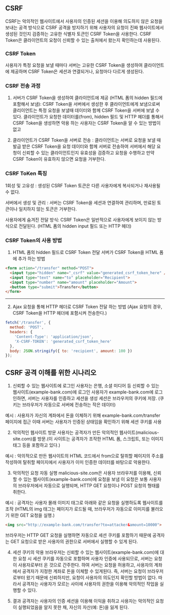 ## CSRF
CSRF는 악의적인 웹사이트에서 사용자의 인증된 세션을 이용해 의도하지 않은 요청을 보내는 공격 방식으로 
CSRF 공격을 방지하기 위해 사용자의 요청이 진짜 웹사이트에서 생성된 것인지 검증하는 고유한 식별자 토큰인 CSRF Token을 사용한다. 
CSRF Token은 클라이언트의 요청이 신뢰할 수 있는 출처에서 왔는지 확인하는데 사용된다.

### CSRF Token
사용자가 특정 요청을 보낼 때마다 서버는 고유한 CSRF Token을 생성하여 클라이언트에 제공하며 CSRF Token은 세션과 연결되거나, 요청마다 다르게 생성된다.

### CSRF 전송 과정

1. 서버가 CSRF Token을 생성하여 클라이언트에 제공 (HTML 폼의 hidden 필드에 포함해서 보냄):
  CSRF Token을 서버에서 생성한 후 클라이언트에게 보냄으로써 클리이언트는 특정 요청을 보낼때 데이터와 함께 CSRF Token을 서버에 보낼 수 있다.
  클라이언트가 요청한 데이터를(from), hidden 필드 및 HTTP 헤더를 통해서 CSRF Token을 생성하면 악용 하는 사용자는 CSRF Token을 알 수 있는 방법이 없고 

2. 클라이언트가 CSRF Token을 서버로 전송 : 
  클라이언트는 서버로 요청을 보낼 때 발급 받은 CSRF Token을 요청 데이터와 함께 서버로 전송하여 서버에서 해당 요청이 신뢰할 수 있는 클라이언트인지 유효성을 검증하고
  요청을 수행하고 만약 CSRF Token이 유효하지 않으면 요청을 거부한다.


### CSRF ToKen 특징

1회성 및 고유성 :
  생성된 CSRF Token 토큰은 다른 사용자에게 복사되거나 재사용될 수 없다.

서버에서 생성 및 관리 :
  서버는 CSRF Token을 세션과 연결하여 관리하며, 만료된 토큰이나 일치하지 않는 토큰은 거부한다.

사용자에게 숨겨진 전달 방식:
  CSRF Token은 일반적으로 사용자에게 보이지 않는 방식으로 전달된다. (HTML 폼의 hidden input 필드 또는 HTTP 헤더)


### CSRF Token의 사용 방법

1. HTML 폼의 hidden 필드로 CSRF Token 전달 서버가 CSRF Token을 HTML 폼에 추가 하는 방법

```html
<form action="/transfer" method="POST">
  <input type="hidden" name="_csrf" value="generated_csrf_token_here" />
  <input type="text" name="to" placeholder="Recipient">
  <input type="number" name="amount" placeholder="Amount">
  <button type="submit">Transfer</button>
</form>
```
___

2. Ajax 요청을 통해 HTTP 헤더로 CSRF Token 전달 하는 방법 (Ajax 요청의 경우, CSRF Token을 HTTP 헤더에 포함시켜 전송한다.)

```javascript
fetch('/transfer', {
  method: 'POST',
  headers: {
    'Content-Type': 'application/json',
    'X-CSRF-TOKEN': 'generated_csrf_token_here'
  },
  body: JSON.stringify({ to: 'recipient', amount: 100 })
});
```

## CSRF 공격 이해를 위한 시나리오

1. 신뢰할 수 있는 웹사이트에 로그인
  사용자는 은행, 소셜 미디어 등 신뢰할 수 있는 웹사이트(example-bank.com)에 로그인
  사용자가 example-bank.com에 로그인하면, 서버는 사용자를 인증하고 세션을 생성
  세션은 브라우저의 쿠키에 저장. (쿠키는 브라우저가 자동으로 서버에 전송하는 작은 데이터)

예시 : 사용자가 자신의 계좌에서 돈을 이체하기 위해 example-bank.com/transfer 페이지에 접근
      이때 서버는 사용자가 인증된 상태임을 확인하기 위해 세션 쿠키를 사용

2. 악의적인 웹사이트 방문
사용자는 공격자가 만든 악의적인 웹사이트(malicious-site.com)를 방문.(이 사이트는 공격자가 조작한 HTML 폼, 스크립트, 또는 이미지 태그 등을 포함하고 있다.)

예시 : 악의적으로 만든 웹사이트의 HTML 코드에서 from으로 탈취할 페이지의 주소를 작성하여 
      탈취할 페이지에서 사용자가 이미 인증한 데이터를 바탕으로 악용한다.

<form action="http://example-bank.com/transfer" method="POST">
    <input type="hidden" name="to" value="attacker_account" />
    <input type="hidden" name="amount" value="10000" />
    <button type="submit" style="display:none;">Submit</button>
</form>
<script>
    // 폼 자동 제출
    document.forms[0].submit();
</script>

3. 악의적인 요청 자동 실행
malicious-site.com은 사용자 브라우저를 이용해, 신뢰할 수 있는 웹사이트(example-bank.com)에 요청을 보냄
이 요청은 보통 사용자의 브라우저에서 자동으로 실행되며, HTTP GET 요청이나 POST 요청의 형태를 취한다.

예시 : 공격자는 사용자 몰래 이미지 태그로 아래와 같은 요청을 실행하도록 웹사이트를 조작 
(HTML의 img 태그는 페이지가 로드될 때, 브라우저가 자동으로 이미지를 불러오기 위한 GET 요청을 실행.)

```html
<img src="http://example-bank.com/transfer?to=attacker&amount=10000">
```

브라우저는 HTTP GET 요청을 실행하면 자동으로 세션 쿠키를 포함하기 때문에 공격자는 GET 요청으로 받은 사용자의 권한으로 서버에서 실행할 수 있게 된다.

4. 세션 쿠키의 악용
브라우저는 신뢰할 수 있는 웹사이트(example-bank.com)에 대한 요청 시 세션 쿠키를 자동으로 포함하며 사용자 인증에 사용되므로, 
서버는 요청이 사용자로부터 온 것으로 간주한다. 하여 서버는 요청을 허용하고, 사용자의 계좌에서 공격자가 지정한 계좌로 돈을 이체할 수 있게된다.
즉, 서버는 요청이 브라우저로부터 왔기 때문에 신뢰하지만, 요청이 사용자의 의도인지 확인할 방법이 없다.
따라서 공격자는 사용자가 모르는 사이에 사용자의 권한을 이용해 악의적인 작업을 실행할 수 있다.

5. 결과
공격자는 사용자의 인증 세션을 이용해 이익을 취하고 사용자는 악의적인 요청이 실행되었음을 알지 못한 채, 자신의 자산(예: 돈)을 잃게 된다.

